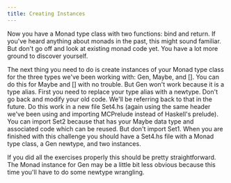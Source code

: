 ```yaml
---
title: Creating Instances
---
```


Now you have a Monad type class with two functions: bind and return.  If
you've heard anything about monads in the past, this might sound familiar.
But don't go off and look at existing monad code yet.  You have a lot more
ground to discover yourself.

The next thing you need to do is create instances of your Monad type class for
the three types we've been working with: Gen, Maybe, and []. You can do this for
Maybe and [] with no trouble. But Gen won't work because it is a type alias.
First you need to replace your type alias with a newtype. Don't go back and
modify your old code. We'll be referring back to that in the future. Do this
work in a new file Set4.hs (again using the same header we've been using and
importing MCPrelude instead of Haskell's prelude). You can import Set2 because
that has your Maybe data type and associated code which can be reused. But don't
import Set1. When you are finished with this challenge you should have a Set4.hs
file with a Monad type class, a Gen newtype, and two instances.

If you did all the exercises properly this should be pretty straightforward. The
Monad instance for Gen may be a little bit less obvious because this time you'll
have to do some newtype wrangling.
